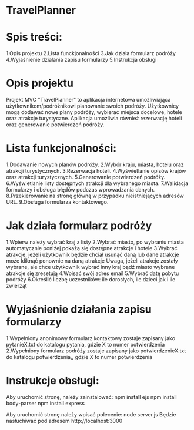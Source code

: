 # TravelPlanner

# Spis treści:
1.Opis projektu
2.Lista funckjonalności
3.Jak działa formularz podróży
4.Wyjaśnienie działania zapisu formularzy
5.Instrukcja obsługi

# Opis projektu
Projekt MVC "TravelPlanner" to aplikacja internetowa umożliwiająca użytkownikom/podróżnikowi planowanie swoich podróży. Użytkownicy mogą dodawać nowe plany podróży, wybierać miejsca docelowe, hotele oraz atrakcje turystyczne. Aplikacja umożliwia również rezerwację hoteli oraz generowanie potwierdzeń podróży.

# Lista funkcjonalności:
1.Dodawanie nowych planów podróży.
2.Wybór kraju, miasta, hotelu oraz atrakcji turystycznych.
3.Rezerwacja hoteli.
4.Wyświetlanie opisów krajów oraz atrakcji turystycznych.
5.Generowanie potwierdzeń podróży.
6.Wyświetlanie listy dostępnych atrakcji dla wybranego miasta.
7.Walidacja formularzy i obsługa błędów podczas wprowadzania danych.
8.Przekierowanie na stronę główną w przypadku nieistniejących adresów URL.
9.Obsługa formularza kontaktowego.

# Jak działa formularz podróży
1.Wpierw należy wybrać kraj z listy
2.Wybrać miasto, po wybraniu miasta automatycznie poniżej pokażą się dostępne atrakcje i hotele
3.Wybrać atrakcje, jeżeli użytkownik będzie chciał usunąć daną lub dane atrakcje może kliknąć ponownie na daną atrakcje
Uwaga, jeżeli atrakcje zostały wybrane, ale chce użytkownik wybrać inny kraj bądź miasto wybrane atrakcje się zresetują
4.Wpisać swój adres email
5.Wybrać datę pobytu podróży
6.Określić liczbę uczestników: ile dorosłych, ile dzieci jak i ile zwierząt

# Wyjaśnienie działania zapisu formularzy
1.Wypełniony anonimowy formularz kontaktowy zostaje zapisany jako pytanieX.txt do katalogu pytania, gdzie X to numer potwierdzenia
2.Wypełniony formularz podróży zostaje zapisany jako potwierdzenieX.txt do katalogu potwierdzenia,, gdzie X to numer potwierdzenia

# Instrukcje obsługi:
Aby uruchomić stronę, należy zainstalować:
npm install ejs
npm install body-parser
npm install express

Aby uruchomić stronę należy wpisać polecenie:
node server.js
Będzie nasłuchiwać pod adresem http://localhost:3000
